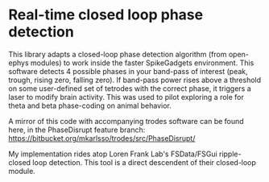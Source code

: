 # Real-time closed loop phase detection

This library adapts a closed-loop phase detection algorithm (from open-ephys modules) to work inside the faster SpikeGadgets environment. This software detects 4 possible phases in your band-pass of interest (peak, trough, rising zero, falling zero). If band-pass power rises above a threshold on some user-defined set of tetrodes with the correct phase, it triggers a laser to modify brain activity. This was used to pilot exploring a role for theta and beta phase-coding on animal behavior.

A mirror of this code with accompanying trodes software can be found here, in the PhaseDisrupt feature branch:
https://bitbucket.org/mkarlsso/trodes/src/PhaseDisrupt/

My implementation rides atop Loren Frank Lab's FSData/FSGui ripple-closed loop detection. This tool is a direct descendent of their closed-loop module.
